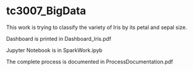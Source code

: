 # tc3007_BigData
This work is trying to classify the variety of Iris by its petal and sepal size.

Dashboard is printed in Dashboard_Iris.pdf

Jupyter Notebook is in SparkWork.ipyb

The complete process is documented in ProcessDocumentation.pdf
